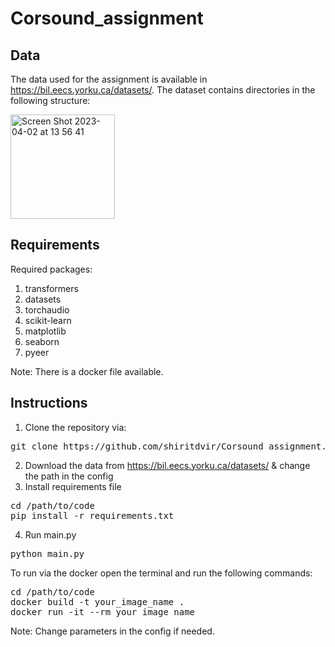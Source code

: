 # Corsound_assignment

## Data
The data used for the assignment is available in https://bil.eecs.yorku.ca/datasets/.
The dataset contains directories in the following structure:

<img width="167" alt="Screen Shot 2023-04-02 at 13 56 41" src="https://user-images.githubusercontent.com/53824160/229355847-ad105612-f155-46a1-8244-755b95804675.png">

  
## Requirements 
Required packages:

1. transformers
2. datasets
3. torchaudio
4. scikit-learn
5. matplotlib
6. seaborn
7. pyeer

Note: There is a docker file available.

## Instructions

1. Clone the repository via:
<pre>
git clone https://github.com/shiritdvir/Corsound_assignment.git
</pre>
2. Download the data from https://bil.eecs.yorku.ca/datasets/ & change the path in the config
3. Install requirements file
<pre>
cd /path/to/code
pip install -r requirements.txt
</pre>
4. Run main.py
<pre>
python main.py
</pre>

To run via the docker open the terminal and run the following commands:
<pre>
cd /path/to/code
docker build -t your_image_name .
docker run -it --rm your_image_name
</pre>
Note: Change parameters in the config if needed.
